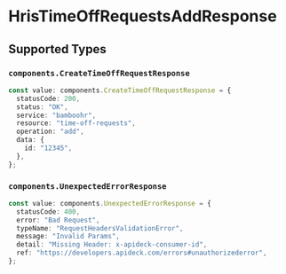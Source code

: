 # HrisTimeOffRequestsAddResponse


## Supported Types

### `components.CreateTimeOffRequestResponse`

```typescript
const value: components.CreateTimeOffRequestResponse = {
  statusCode: 200,
  status: "OK",
  service: "bamboohr",
  resource: "time-off-requests",
  operation: "add",
  data: {
    id: "12345",
  },
};
```

### `components.UnexpectedErrorResponse`

```typescript
const value: components.UnexpectedErrorResponse = {
  statusCode: 400,
  error: "Bad Request",
  typeName: "RequestHeadersValidationError",
  message: "Invalid Params",
  detail: "Missing Header: x-apideck-consumer-id",
  ref: "https://developers.apideck.com/errors#unauthorizederror",
};
```

